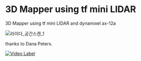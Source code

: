 # 3D Mapper using tf mini LIDAR
3D Mapper using tf mini LIDAR and dynamixel ax-12a

![라이다_공간스캔_1](https://user-images.githubusercontent.com/35722709/73516863-1f79ef00-443d-11ea-9fbf-db1b18918835.gif)

thanks to Dana Peters.

[![Video Label](http://img.youtube.com/vi/xkut3yRL61U/0.jpg)](https://youtu.be/xkut3yRL61Ut=0s)
